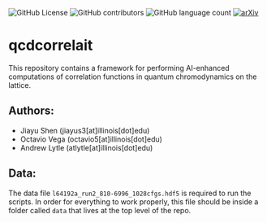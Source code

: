 ![GitHub License](https://img.shields.io/github/license/ovega14/qcdcorrelait) ![GitHub contributors](https://img.shields.io/github/contributors-anon/ovega14/qcdcorrelait) ![GitHub language count](https://img.shields.io/github/languages/count/ovega14/qcdcorrelait) [![arXiv](https://img.shields.io/badge/arXiv-2412.21147-<COLOR>.svg)](https://arxiv.org/abs/2412.21147)


# qcdcorrelait
This repository contains a framework for performing AI-enhanced computations of correlation functions in quantum chromodynamics on the lattice.

## Authors:
- Jiayu Shen (jiayus3[at]illinois[dot]edu)
- Octavio Vega (octavio5[at]illinois[dot]edu)
- Andrew Lytle (atlytle[at]illinois[dot]edu)

## Data:
The data file `l64192a_run2_810-6996_1028cfgs.hdf5` is required to run the scripts. In order for everything to work properly, this file should be inside a folder called `data` that lives at the top level of the repo.
